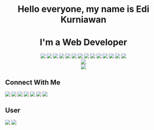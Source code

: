 <div align='center'>
    <h1>Hello everyone, my name is Edi Kurniawan</h1>
    <h1>I'm a Web Developer</h1>
</div>
<div align='center'>
    <img src='https://img.shields.io/badge/HTML5-E34F26?style=for-the-badge&logo=html5&logoColor=white'/>
    <img src='https://img.shields.io/badge/CSS3-1572B6?style=for-the-badge&logo=css3&logoColor=white'/>
    <img src='https://img.shields.io/badge/JavaScript-323330?style=for-the-badge&logo=javascript&logoColor=F7DF1E'/>
    <img src='https://img.shields.io/badge/Tailwind_CSS-38B2AC?style=for-the-badge&logo=tailwind-css&logoColor=white'/>
    <img src='https://img.shields.io/badge/React-20232A?style=for-the-badge&logo=react&logoColor=61DAFB'/>
    <img src='https://img.shields.io/badge/Python-3776AB?style=for-the-badge&logo=python&logoColor=white'/>
    <img src='https://img.shields.io/badge/MySQL-005C84?style=for-the-badge&logo=mysql&logoColor=white'/>
    <img src='https://img.shields.io/badge/MongoDB-4EA94B?style=for-the-badge&logo=mongodb&logoColor=white'/>
    <img src='https://img.shields.io/badge/Node.js-339933?style=for-the-badge&logo=nodedotjs&logoColor=white'/>
    <img src='https://img.shields.io/badge/Laravel-FF2D20?style=for-the-badge&logo=laravel&logoColor=white'/>
    <img src='https://img.shields.io/badge/Git-F05032?style=for-the-badge&logo=git&logoColor=white'/>
    <img src='https://img.shields.io/badge/Visual_Studio_Code-0078D4?style=for-the-badge&logo=visual%20studio%20code&logoColor=white'/>
    <img src='https://img.shields.io/badge/Figma-F24E1E?style=for-the-badge&logo=figma&logoColor=white'/>
    <img src='https://github-readme-stats.vercel.app/api/top-langs/?username=edikurniawan-dev'/>
    <br/>
    <img src='https://github-readme-stats.vercel.app/api?username=edikurniawan-dev'/>
    <br/>
    <img src='https://github-readme-streak-stats.herokuapp.com/?user=edikurniawan-dev'/>

</div>

## Connect With Me

![](https://img.shields.io/badge/WhatsApp-25D366?style=for-the-badge&logo=whatsapp&logoColor=white)
![](https://img.shields.io/badge/Line-00C300?style=for-the-badge&logo=line&logoColor=white)
![](https://img.shields.io/badge/Telegram-2CA5E0?style=for-the-badge&logo=telegram&logoColor=white)
![](https://img.shields.io/badge/Gmail-D14836?style=for-the-badge&logo=gmail&logoColor=white)
![](https://img.shields.io/badge/Instagram-E4405F?style=for-the-badge&logo=instagram&logoColor=white)
![](https://img.shields.io/badge/Twitter-1DA1F2?style=for-the-badge&logo=twitter&logoColor=white)
![](https://img.shields.io/badge/GitHub-100000?style=for-the-badge&logo=github&logoColor=white)

## User

![](https://img.shields.io/badge/Android-3DDC84?style=for-the-badge&logo=android&logoColor=white)
![](https://img.shields.io/badge/Windows-0078D6?style=for-the-badge&logo=windows&logoColor=white)
![]()
